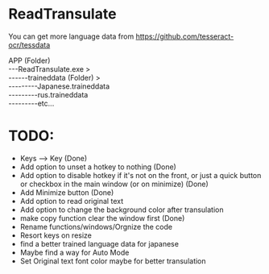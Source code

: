 # ReadTransulate

You can get more language data from https://github.com/tesseract-ocr/tessdata

APP (Folder)<br />
---ReadTransulate.exe ><br />
------traineddata (Folder) ><br />
---------Japanese.traineddata<br />
---------rus.traineddata<br />
---------etc...<br />


# TODO:
* Keys --> Key (Done)
* Add option to unset a hotkey to nothing (Done)
* Add option to disable hotkey if it's not on the front, or just a quick button or checkbox in the main window (or on minimize) (Done)
* Add Minimize button (Done)
* Add option to read original text
* Add option to change the background color after transulation
* make copy function clear the window first (Done)
* Rename functions/windows/Orgnize the code
* Resort keys on resize
* find a better trained language data for japanese
* Maybe find a way for Auto Mode
* Set Original text font color maybe for better transulation
